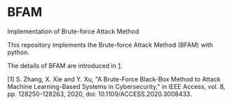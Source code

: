 # BFAM
Implementation of Brute-force Attack Method

This repository implements the Brute-force Attack Method (BFAM) with python.

The details of BFAM are introduced in [1](https://ieeexplore.ieee.org/document/9138418).

\[1] S. Zhang, X. Xie and Y. Xu, "A Brute-Force Black-Box Method to Attack Machine Learning-Based Systems in Cybersecurity," in IEEE Access, vol. 8, pp. 128250-128263, 2020, doi: 10.1109/ACCESS.2020.3008433.
